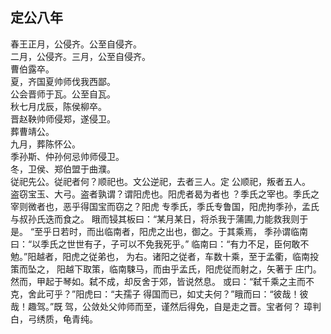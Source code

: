## 定公八年

春王正月，公侵齐。公至自侵齐。  
二月，公侵齐。三月，公至自侵齐。  
曹伯露卒。  
夏，齐国夏帅师伐我西鄙。  
公会晋师于瓦。公至自瓦。  
秋七月戊辰，陈侯柳卒。  
晋赵鞅帅师侵郑，遂侵卫。  
葬曹靖公。  
九月，葬陈怀公。  
季孙斯、仲孙何忌帅师侵卫。  
冬，卫侯、郑伯盟于曲濮。  
従祀先公。従祀者何？顺祀也。文公逆祀，去者三人。定
公顺祀，叛者五人。  
盗窃宝玉、大弓。盗者孰谓？谓阳虎也。阳虎者曷为者也
？季氏之宰也。季氏之宰则微者也，恶乎得国宝而窃之？阳虎
专季氏，季氏专鲁国，阳虎拘季孙，孟氏与叔孙氏迭而食之。
睋而锓其板曰：“某月某日，将杀我于蒲圃,力能救我则于是。
“至乎日若时，而出临南者，阳虎之出也，御之。于其乘焉，
季孙谓临南曰：“以季氏之世世有子，子可以不免我死乎。”
临南曰：“有力不足，臣何敢不勉。”阳越者，阳虎之従弟也，
为右。诸阳之従者，车数十乘，至于孟衢，临南投策而坠之，
阳越下取策，临南駷马，而由乎孟氏，阳虎従而射之，矢著于
庄门。然而，甲起于琴如。弑不成，却反舍于郊，皆说然息。
或曰：“弑千乘之主而不克，舍此可乎？”阳虎曰：“夫孺子
得国而已，如丈夫何？”睋而曰：“彼哉！彼哉！趣驾。”既
驾，公敛处父帅师而至，谨然后得免，自是走之晋。宝者何？
璋判白，弓绣质，龟青纯。  

